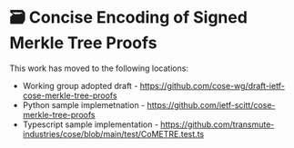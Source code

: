 # 🗃️ Concise Encoding of Signed Merkle Tree Proofs

This work has moved to the following locations:

- Working group adopted draft - https://github.com/cose-wg/draft-ietf-cose-merkle-tree-proofs
- Python sample implemetnation - https://github.com/ietf-scitt/cose-merkle-tree-proofs
- Typescript sample implementation - https://github.com/transmute-industries/cose/blob/main/test/CoMETRE.test.ts
